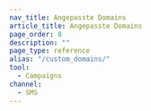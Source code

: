 ```yaml
---
nav_title: Angepasste Domains
article_title: Angepasste Domains
page_order: 0
description: ""
page_type: reference
alias: "/custom_domains/"
tool:
  - Campaigns
channel:
  - SMS
---
```


